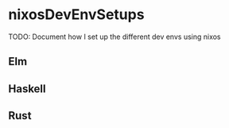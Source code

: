 # nixosDevEnvSetups
TODO: Document how I set up the different dev envs using nixos

Elm
---

Haskell
-------

Rust
----
